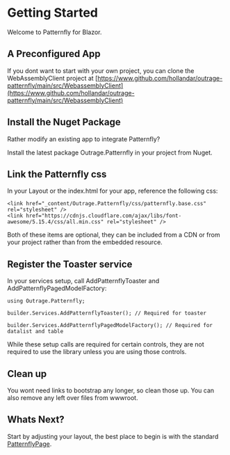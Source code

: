 ﻿# Getting Started

Welcome to Patternfly for Blazor.

## A Preconfigured App

If you dont want to start with your own project, you can clone the WebAssemblyClient project at [https://www.github.com/hollandar/outrage-patternfly/main/src/WebassemblyClient](https://www.github.com/hollandar/outrage-patternfly/main/src/WebassemblyClient)

## Install the Nuget Package

Rather modify an existing app to integrate Patternfly?

Install the latest package Outrage.Patternfly in your project from Nuget.

## Link the Patternfly css

In your Layout or the index.html for your app, reference the following css:

```
<link href="_content/Outrage.Patternfly/css/patternfly.base.css" rel="stylesheet" />
<link href="https://cdnjs.cloudflare.com/ajax/libs/font-awesome/5.15.4/css/all.min.css" rel="stylesheet" />
```

Both of these items are optional, they can be included from a CDN or from your project rather than from the embedded resource.

## Register the Toaster service

In your services setup, call AddPatternflyToaster and AddPatternflyPagedModelFactory:

```
using Outrage.Patternfly;

builder.Services.AddPatternflyToaster(); // Required for toaster

builder.Services.AddPatternflyPagedModelFactory(); // Required for datalist and table
```

While these setup calls are required for certain controls, they are not required to use the library unless you are using those controls.

## Clean up

You wont need links to bootstrap any longer, so clean those up.  You can also remove any left over files from wwwroot.

## Whats Next?

Start by adjusting your layout, the best place to begin is with the standard [PatternflyPage](/patternfly-page).